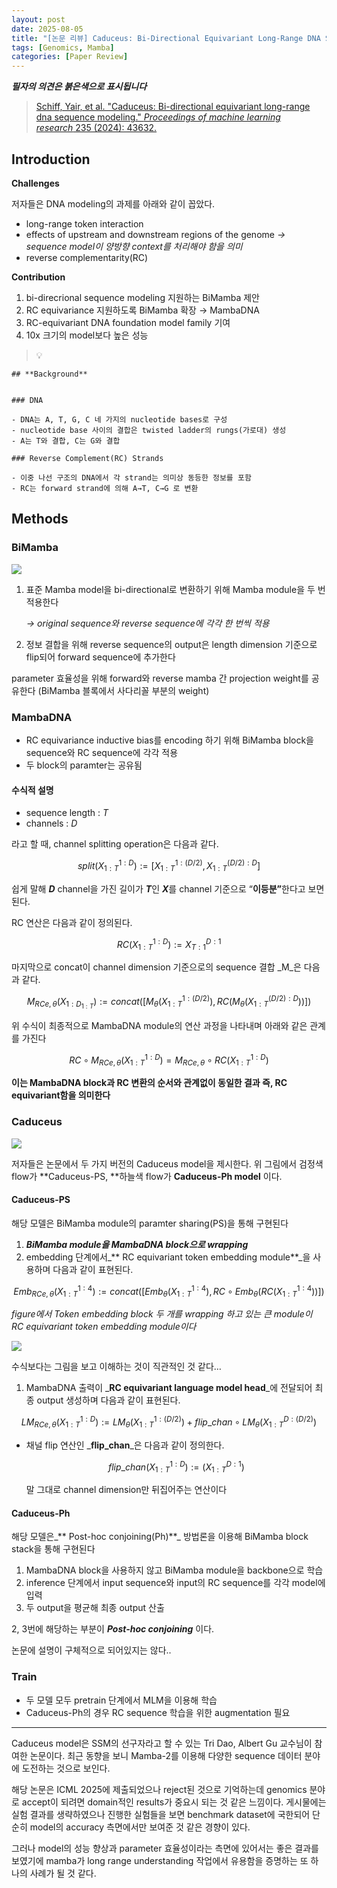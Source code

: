 ```yaml
---
layout: post
date: 2025-08-05
title: "[논문 리뷰] Caduceus: Bi-Directional Equivariant Long-Range DNA Sequence Modeling"
tags: [Genomics, Mamba]
categories: [Paper Review]
---
```


<span class="notion-red">_**필자의 의견은 붉은색으로 표시됩니다**_</span>


> [Schiff, Yair, et al. "Caduceus: Bi-directional equivariant long-range dna sequence modeling." ](https://pmc.ncbi.nlm.nih.gov/articles/PMC12189541/)[_Proceedings of machine learning research_](https://pmc.ncbi.nlm.nih.gov/articles/PMC12189541/)[ 235 (2024): 43632.](https://pmc.ncbi.nlm.nih.gov/articles/PMC12189541/)



## Introduction


**Challenges**


저자들은 DNA modeling의 과제를 아래와 같이 꼽았다.

- long-range token interaction
- effects of upstream and downstream regions of the genome 
_→ sequence model이 양방향 context를 처리해야 함을 의미_
- reverse complementarity(RC)

**Contribution**

1. bi-direcrional sequence modeling 지원하는 BiMamba 제안
1. RC equivariance 지원하도록 BiMamba 확장 → MambaDNA
1. RC-equivariant DNA foundation model family 기여
1. 10x 크기의 model보다 높은 성능

> 💡 


	## **Background**


	### DNA

	- DNA는 A, T, G, C 네 가지의 nucleotide bases로 구성
	- nucleotide base 사이의 결합은 twisted ladder의 rungs(가로대) 생성
	- A는 T와 결합, C는 G와 결합

	### Reverse Complement(RC) Strands

	- 이중 나선 구조의 DNA에서 각 strand는 의미상 동등한 정보를 포함
	- RC는 forward strand에 의해 A→T, C→G 로 변환


## Methods



### BiMamba


![](https://prod-files-secure.s3.us-west-2.amazonaws.com/542b861c-36a8-4051-84e5-8804b6728dba/2c247d59-7815-4980-99f0-8f0d21f445a7/image.png?X-Amz-Algorithm=AWS4-HMAC-SHA256&X-Amz-Content-Sha256=UNSIGNED-PAYLOAD&X-Amz-Credential=ASIAZI2LB4667GUC3FLY%2F20250905%2Fus-west-2%2Fs3%2Faws4_request&X-Amz-Date=20250905T080122Z&X-Amz-Expires=3600&X-Amz-Security-Token=IQoJb3JpZ2luX2VjEAgaCXVzLXdlc3QtMiJGMEQCIEeBsj7o64ApoF1ie3SUS2teDt87pFszN8lJshB3eBlKAiBx6RXZYcPJX%2F5Dh71vjuqIuyfmQNy9iO9gLeYEUMxa1Cr%2FAwhxEAAaDDYzNzQyMzE4MzgwNSIMz5O8NJzXodBpSENvKtwD%2BjAB0Su8mFlN5ceJv%2BuST%2FvxkaDR1Ug1i994aSAL2Qrl2qCF7dyMsE%2By35Nz6xNP0LRUIMJhu3Xb%2FFAjSixgDqIMxTduyQhENP146WrO3sP%2BwZL4%2FogGNgtTuiNxAdQkqe24bAspo0tkITX0N5%2B2VpsAzHuuEB9nn3kLI83sPmBDcTaTmbQDDIjTiSxIsA%2B9TV0vOmlDSb2f1f2KenpWa55Kl4wI6WULG%2BxeTvuHhh1QCiU1LCjZu7H1LwvSkXVuaw0aUqn9nlGwkcaHmnVYUIHJl0igJKBfLVMpjcQWXMogyo0AixfjB9aqdP2g0UvnfDXHi2zVXD15lUuWJwM3um9Dd%2F7vzic53NqnJdny8i4x6jY1liM26%2FF0CCyok0%2FqNm239LVPiNKIusFR8%2Bo5TXpheHohkh987BEOk7hYn%2FGAJhZapWlHZLDDJXvZkdnh5XVURXIdAsbKQWPsnnGsQF%2FSx50sVjTgk9ooDlBgUma0dvOzX4zlg%2Btmc5gtqbpr55G4cONdzXTPxztRdTsHkp7DGyzOhZFjq433xZ9u4QD7sVB3tJxCB9qZa5Vx%2BAhuLmvFP1wkRTYEtrJlSo6xuxMEhP6XgVV3hQZTCAuq242H%2BB638s35vnUeoZgw9a7qxQY6pgFr%2Fq5Ky21NW%2BNQLjKNSLySVvWtKcYk%2F5iK%2BoK%2B5aRKv5AgB4DzjbbOtSYw%2B37QAGhmQJBfhKYfn9eUX9EFk1hmY5L%2BG4PLX3jZZCXsK92VnL1lVH300jHP4%2B%2BmfAW9vSwCDY0cIJnndnqdMmSS4TGzQVxxD7LwSUjNAmjCUuG6yXbMIpsi1w%2BVDfvxPxXM7Q19cg%2FnDHDfVxRkfF%2FOTG9DmvrZLlyf&X-Amz-Signature=db61f0c848a21305b0898292928d27252fce523a2fdeac67793c4b480c87fcab&X-Amz-SignedHeaders=host&x-amz-checksum-mode=ENABLED&x-id=GetObject)

1. 표준 Mamba model을 bi-directional로 변환하기 위해 Mamba module을 두 번 적용한다

	_→ original sequence와 reverse sequence에 각각 한 번씩 적용_

1. 정보 결합을 위해 reverse sequence의 output은 length dimension 기준으로 flip되어 forward sequence에 추가한다

parameter 효율성을 위해 forward와 reverse mamba 간 projection weight를 공유한다 (BiMamba 블록에서 사다리꼴 부분의 weight)



### MambaDNA

- RC equivariance inductive bias를 encoding 하기 위해 BiMamba block을 sequence와 RC sequence에 각각 적용
- 두 block의 paramter는 공유됨


#### 수식적 설명

- sequence length : _T_
- channels : _D_

라고 할 때,  channel splitting operation은 다음과 같다.


$$
split(X^{1:D}_{1:T}):=[X^{1:(D/2)}_{1:T},X^{(D/2):D}_{1:T}]
$$


<span class="notion-red">쉽게 말해 </span><span class="notion-red">_**D**_</span><span class="notion-red"> channel을 가진 길이가 </span><span class="notion-red">_**T**_</span><span class="notion-red">인 </span><span class="notion-red">_**X**_</span><span class="notion-red">를 channel 기준으로 “</span><span class="notion-red">**이등분”**</span><span class="notion-red">한다고 보면 된다.</span>


RC 연산은 다음과 같이 정의된다.


$$
RC(X^{1:D}_{1:T}):=X^{D:1}_{T:1}
$$


마지막으로 concat이 channel dimension 기준으로의 sequence 결합 _M_은 다음과 같다.


$$
M_{RCe,\theta}(X_{1:D_{1:T}}):=concat([M_{\theta}(X^{1:(D/2)}_{1:T}),RC(M_{\theta}(X^{(D/2):D}_{1:T}))])
$$


위 수식이 최종적으로 MambaDNA module의 연산 과정을 나타내며 아래와 같은 관계를 가진다


$$
RC\circ M_{RCe,\theta}(X^{1:D}_{1:T}) = M_{RCe,\theta} \circ RC(X^{1:D}_{1:T})
$$


**이는 MambaDNA block과 RC 변환의 순서와 관계없이 동일한 결과 즉, RC equivariant함을 의미한다**



### Caduceus


![](https://prod-files-secure.s3.us-west-2.amazonaws.com/542b861c-36a8-4051-84e5-8804b6728dba/f94a60d7-8145-473b-aef9-7c68d3ec604a/image.png?X-Amz-Algorithm=AWS4-HMAC-SHA256&X-Amz-Content-Sha256=UNSIGNED-PAYLOAD&X-Amz-Credential=ASIAZI2LB4667GUC3FLY%2F20250905%2Fus-west-2%2Fs3%2Faws4_request&X-Amz-Date=20250905T080122Z&X-Amz-Expires=3600&X-Amz-Security-Token=IQoJb3JpZ2luX2VjEAgaCXVzLXdlc3QtMiJGMEQCIEeBsj7o64ApoF1ie3SUS2teDt87pFszN8lJshB3eBlKAiBx6RXZYcPJX%2F5Dh71vjuqIuyfmQNy9iO9gLeYEUMxa1Cr%2FAwhxEAAaDDYzNzQyMzE4MzgwNSIMz5O8NJzXodBpSENvKtwD%2BjAB0Su8mFlN5ceJv%2BuST%2FvxkaDR1Ug1i994aSAL2Qrl2qCF7dyMsE%2By35Nz6xNP0LRUIMJhu3Xb%2FFAjSixgDqIMxTduyQhENP146WrO3sP%2BwZL4%2FogGNgtTuiNxAdQkqe24bAspo0tkITX0N5%2B2VpsAzHuuEB9nn3kLI83sPmBDcTaTmbQDDIjTiSxIsA%2B9TV0vOmlDSb2f1f2KenpWa55Kl4wI6WULG%2BxeTvuHhh1QCiU1LCjZu7H1LwvSkXVuaw0aUqn9nlGwkcaHmnVYUIHJl0igJKBfLVMpjcQWXMogyo0AixfjB9aqdP2g0UvnfDXHi2zVXD15lUuWJwM3um9Dd%2F7vzic53NqnJdny8i4x6jY1liM26%2FF0CCyok0%2FqNm239LVPiNKIusFR8%2Bo5TXpheHohkh987BEOk7hYn%2FGAJhZapWlHZLDDJXvZkdnh5XVURXIdAsbKQWPsnnGsQF%2FSx50sVjTgk9ooDlBgUma0dvOzX4zlg%2Btmc5gtqbpr55G4cONdzXTPxztRdTsHkp7DGyzOhZFjq433xZ9u4QD7sVB3tJxCB9qZa5Vx%2BAhuLmvFP1wkRTYEtrJlSo6xuxMEhP6XgVV3hQZTCAuq242H%2BB638s35vnUeoZgw9a7qxQY6pgFr%2Fq5Ky21NW%2BNQLjKNSLySVvWtKcYk%2F5iK%2BoK%2B5aRKv5AgB4DzjbbOtSYw%2B37QAGhmQJBfhKYfn9eUX9EFk1hmY5L%2BG4PLX3jZZCXsK92VnL1lVH300jHP4%2B%2BmfAW9vSwCDY0cIJnndnqdMmSS4TGzQVxxD7LwSUjNAmjCUuG6yXbMIpsi1w%2BVDfvxPxXM7Q19cg%2FnDHDfVxRkfF%2FOTG9DmvrZLlyf&X-Amz-Signature=d8746fbd449f7bae4927c5c5371d3a0ab3244db8db70fabf8109b7febf4be3df&X-Amz-SignedHeaders=host&x-amz-checksum-mode=ENABLED&x-id=GetObject)


저자들은 논문에서 두 가지 버전의 Caduceus model을 제시한다. 위 그림에서 검정색 flow가 **Caduceus-PS, **하늘색 flow가 **Caduceus-Ph model** 이다.



#### Caduceus-PS


해당 모델은 BiMamba module의 paramter sharing(PS)을 통해 구현된다

1. _**BiMamba module을 MambaDNA block으로 wrapping**_
1. embedding 단계에서_** RC equivariant token embedding module**_을 사용하며 다음과 같이 표현된다.

$$
Emb_{RCe,\theta}(X^{1:4}_{1:T}):=concat([Emb_{\theta}(X^{1:4}_{1:T}),RC \circ Emb_{\theta}(RC(X^{1:4}_{1:T}))])
$$


_figure에서 Token embedding block 두 개를 wrapping 하고 있는 큰 module이 RC equivariant token embedding module이다_


![](https://prod-files-secure.s3.us-west-2.amazonaws.com/542b861c-36a8-4051-84e5-8804b6728dba/b175e4da-71eb-4e91-8c23-a06dabe673c9/image.png?X-Amz-Algorithm=AWS4-HMAC-SHA256&X-Amz-Content-Sha256=UNSIGNED-PAYLOAD&X-Amz-Credential=ASIAZI2LB4667GUC3FLY%2F20250905%2Fus-west-2%2Fs3%2Faws4_request&X-Amz-Date=20250905T080122Z&X-Amz-Expires=3600&X-Amz-Security-Token=IQoJb3JpZ2luX2VjEAgaCXVzLXdlc3QtMiJGMEQCIEeBsj7o64ApoF1ie3SUS2teDt87pFszN8lJshB3eBlKAiBx6RXZYcPJX%2F5Dh71vjuqIuyfmQNy9iO9gLeYEUMxa1Cr%2FAwhxEAAaDDYzNzQyMzE4MzgwNSIMz5O8NJzXodBpSENvKtwD%2BjAB0Su8mFlN5ceJv%2BuST%2FvxkaDR1Ug1i994aSAL2Qrl2qCF7dyMsE%2By35Nz6xNP0LRUIMJhu3Xb%2FFAjSixgDqIMxTduyQhENP146WrO3sP%2BwZL4%2FogGNgtTuiNxAdQkqe24bAspo0tkITX0N5%2B2VpsAzHuuEB9nn3kLI83sPmBDcTaTmbQDDIjTiSxIsA%2B9TV0vOmlDSb2f1f2KenpWa55Kl4wI6WULG%2BxeTvuHhh1QCiU1LCjZu7H1LwvSkXVuaw0aUqn9nlGwkcaHmnVYUIHJl0igJKBfLVMpjcQWXMogyo0AixfjB9aqdP2g0UvnfDXHi2zVXD15lUuWJwM3um9Dd%2F7vzic53NqnJdny8i4x6jY1liM26%2FF0CCyok0%2FqNm239LVPiNKIusFR8%2Bo5TXpheHohkh987BEOk7hYn%2FGAJhZapWlHZLDDJXvZkdnh5XVURXIdAsbKQWPsnnGsQF%2FSx50sVjTgk9ooDlBgUma0dvOzX4zlg%2Btmc5gtqbpr55G4cONdzXTPxztRdTsHkp7DGyzOhZFjq433xZ9u4QD7sVB3tJxCB9qZa5Vx%2BAhuLmvFP1wkRTYEtrJlSo6xuxMEhP6XgVV3hQZTCAuq242H%2BB638s35vnUeoZgw9a7qxQY6pgFr%2Fq5Ky21NW%2BNQLjKNSLySVvWtKcYk%2F5iK%2BoK%2B5aRKv5AgB4DzjbbOtSYw%2B37QAGhmQJBfhKYfn9eUX9EFk1hmY5L%2BG4PLX3jZZCXsK92VnL1lVH300jHP4%2B%2BmfAW9vSwCDY0cIJnndnqdMmSS4TGzQVxxD7LwSUjNAmjCUuG6yXbMIpsi1w%2BVDfvxPxXM7Q19cg%2FnDHDfVxRkfF%2FOTG9DmvrZLlyf&X-Amz-Signature=4f63b94332eb59f61577b8a883a16ef1b338524a5040e2b1f83cc885fd4ba359&X-Amz-SignedHeaders=host&x-amz-checksum-mode=ENABLED&x-id=GetObject)


<span class="notion-red">수식보다는 그림을 보고 이해하는 것이 직관적인 것 같다…</span>

1. MambaDNA 출력이 _**RC equivariant language model head**_에 전달되어 최종 output 생성하며 다음과 같이 표현된다.

$$
LM_{RCe,\theta}(X^{1:D}_{1:T}):= LM_{\theta}(X^{1:(D/2)}_{1:T})+flip\_chan\circ LM_{\theta}(X^{D:(D/2)}_{1:T})
$$

- 채널 flip 연산인 _**flip\_chan**_은 다음과 같이 정의한다.

	$$
	flip\_chan(X^{1:D}_{1:T}):=(X^{D:1}_{1:T})
	$$


	말 그대로 channel dimension만 뒤집어주는 연산이다



#### Caduceus-Ph


해당 모델은_** Post-hoc conjoining(Ph)**_ 방법론을 이용해 BiMamba block stack을 통해 구현된다

1. MambaDNA block을 사용하지 않고 BiMamba module을 backbone으로 학습
1. inference 단계에서 input sequence와 input의 RC sequence를 각각 model에 입력
1. 두 output을 평균해 최종 output 산출

2, 3번에 해당하는 부분이 _**Post-hoc conjoining**_ 이다.


<span class="notion-red">논문에 설명이 구체적으로 되어있지는 않다..</span>



### Train

- 두 모델 모두 pretrain 단계에서 MLM을 이용해 학습
- Caduceus-Ph의 경우 RC sequence 학습을 위한 augmentation 필요

---


<span class="notion-red">Caduceus model은 SSM의 선구자라고 할 수 있는 Tri Dao, Albert Gu 교수님이 참여한 논문이다. 최근 동향을 보니 Mamba-2를 이용해 다양한 sequence 데이터 분야에 도전하는 것으로 보인다.</span>


<span class="notion-red">해당 논문은 ICML 2025에 제출되었으나 reject된 것으로 기억하는데 genomics 분야로 accept이 되려면 domain적인 results가 중요시 되는 것 같은 느낌이다. 게시물에는 실험 결과를 생략하였으나 진행한 실험들을 보면 benchmark dataset에 국한되어 단순히 model의 accuracy 측면에서만 보여준 것 같은 경향이 있다.</span>


<span class="notion-red">그러나 model의 성능 향상과 parameter 효율성이라는 측면에 있어서는 좋은 결과를 보였기에 mamba가 long range understanding 작업에서 유용함을 증명하는 또 하나의 사례가 될 것 같다.</span>

